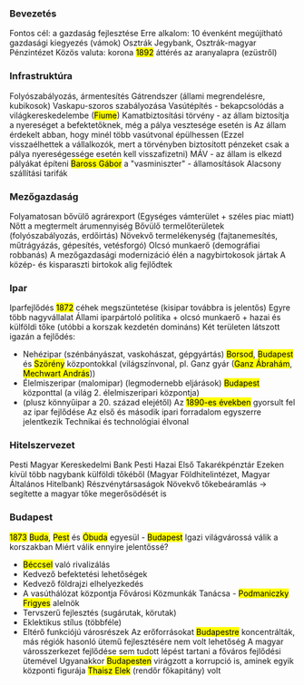 ### Bevezetés
Fontos cél: a gazdaság fejlesztése
Erre alkalom: 10 évenként megújítható gazdasági kiegyezés (vámok)
Osztrák Jegybank, Osztrák-magyar Pénzintézet
Közös valuta: korona
<mark class="hltr-orange">1892</mark> áttérés az aranyalapra (ezüstről)
### Infrastruktúra
Folyószabályozás, ármentesítés
Gátrendszer (állami megrendelésre, kubikosok)
Vaskapu-szoros szabályozása
Vasútépítés - bekapcsolódás a világkereskedelembe (<mark class="hltr-green">Fiume</mark>)
Kamatbiztosítási törvény - az állam biztosítja a nyereséget a befektetőknek, még a pálya vesztesége esetén is
Az állam érdekelt abban, hogy minél több vasútvonal épülhessen
(Ezzel visszaélhettek a vállalkozók, mert a törvényben biztosított pénzeket csak a pálya nyereségessége esetén kell visszafizetni)
MÁV - az állam is elkezd pályákat építeni
<mark class="hltr-cyan">Baross Gábor</mark> a "vasminiszter" - államosítások
Alacsony szállítási tarifák
### Mezőgazdaság
Folyamatosan bővülő agrárexport
(Egységes vámterület + széles piac miatt)
Nőtt a megtermelt árumennyiség 
Bővülő termelőterületek (folyószabályozás, erdőirtás)
Növekvő termelékenység (fajtanemesítés, műtrágyázás, gépesítés, vetésforgó)
Olcsó munkaerő (demográfiai robbanás)
A mezőgazdasági modernizáció élén a nagybirtokosok jártak
A közép- és kisparaszti birtokok alig fejlődtek
### Ipar
Iparfejlődés
<mark class="hltr-orange">1872</mark> céhek megszüntetése (kisipar továbbra is jelentős)
Egyre több nagyvállalat
Állami iparpártoló politika + olcsó munkaerő + hazai és külföldi tőke (utóbbi a korszak kezdetén domináns)
Két területen látszott igazán a fejlődés:
- Nehézipar (szénbányászat, vaskohászat, gépgyártás) <mark class="hltr-green">Borsod</mark>, <mark class="hltr-green">Budapest</mark> és <mark class="hltr-green">Szörény</mark> központokkal (világszínvonal, pl. Ganz gyár (<mark class="hltr-cyan">Ganz Ábrahám</mark>, <mark class="hltr-cyan">Mechwart András</mark>))
- Élelmiszeripar (malomipar) (legmodernebb eljárások) <mark class="hltr-green">Budapest</mark> központtal (a világ 2. élelmiszeripari központja)
- (plusz könnyűipar a 20. század elejétől)
Az <mark class="hltr-orange">1890-es években</mark> gyorsult fel az ipar fejlődése
Az első és második ipari forradalom egyszerre jelentkezik
Technikai és technológiai élvonal
### Hitelszervezet
Pesti Magyar Kereskedelmi Bank
Pesti Hazai Első Takarékpénztár
Ezeken kívül több nagybank külföldi tőkéből (Magyar Földhitelintézet, Magyar Általános Hitelbank)
Részvénytársaságok
Növekvő tőkebeáramlás → segítette a magyar tőke megerősödését is
### Budapest
<mark class="hltr-orange">1873</mark> <mark class="hltr-green">Buda</mark>, <mark class="hltr-green">Pest</mark> és <mark class="hltr-green">Óbuda</mark> egyesül - <mark class="hltr-green">Budapest</mark>
Igazi világvárossá válik a korszakban
Miért válik ennyire jelentőssé?
- <mark class="hltr-green">Béccsel</mark> való rivalizálás
- Kedvező befektetési lehetőségek
- Kedvező földrajzi elhelyezkedés
- A vasúthálózat központja
Fővárosi Közmunkák Tanácsa - <mark class="hltr-cyan">Podmaniczky Frigyes</mark> alelnök
- Tervszerű fejlesztés (sugárutak, körutak)
- Eklektikus stílus (többféle)
- Eltérő funkciójú városrészek
Az erőforrásokat <mark class="hltr-green">Budapestre</mark> koncentrálták, más régiók hasonló ütemű fejlesztésére nem volt lehetőség
A magyar városszerkezet fejlődése sem tudott lépést tartani a főváros fejlődési ütemével
Ugyanakkor <mark class="hltr-green">Budapesten</mark> virágzott a korrupció is, aminek egyik központi figurája <mark class="hltr-cyan">Thaisz Elek</mark> (rendőr főkapitány) volt
